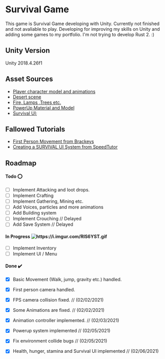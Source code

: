 # Survival Game
  This game is Survival Game developing with Unity. Currently not finished and not avaliable to play. Developing for improving my skills on Unity and adding some games to my portfolio. I'm not trying to develop Rust 2. :) 
 <br>
## Unity Version
Unity 2018.4.26f1
 <br>
## Asset Sources
- [Player character model and animations](https://www.mixamo.com/#/?page=1&type=Character)
- [Desert scene](https://runemarkstudio.itch.io/poly-desert)
- [Fire, Lamps ,Trees etc.](https://devassets.com/assets/rpg-tutorial-assets/) 
- [PowerUp Material and Model](https://devilsworkshop.itch.io/low-poly-3d-and-pixel-2d-rpg-game-assets)
- [Survival UI](https://assetstore.unity.com/packages/tools/gui/survival-ui-system-free-165299);
  <br>
## Fallowed Tutorials
- [First Person Movement from Brackeys](https://youtu.be/_QajrabyTJc)
- [Creating a SURVIVAL UI System from SpeedTutor](https://youtu.be/OcFIFOi3ZPk)
  <br>
## Roadmap
#### Todo :o:
- [ ] Implement Attacking and loot drops.
- [ ] Implement Crafting
- [ ] Implement Gathering, Mining etc.
- [ ] Add Voices, particles and more animations
- [ ] Add Building system
- [ ] Implement Crouching // Delayed
- [ ] Add Save System // Delayed

#### In Progress <img src="https://i.imgur.com/RlS6YST.gif" alt="https://i.imgur.com/RlS6YST.gif">
- [ ] Implement Inventory
- [ ] Implement UI / Menu

#### Done :heavy_check_mark:
- [x] Basic Movement (Walk, jump, gravity etc.) handled.
- [x] First person camera handled.
- [x] FPS camera collision fixed.     // (02/02/2021)
- [x] Some Animations are fixed.      // (02/02/2021)
- [x] Animation controller implemented.  // (02/03/2021)
- [x] Powerup system implemented     // (02/05/2021)
- [x] Fix environment collide bugs  // (02/05/2021)
- [x] Health, hunger, stamina and Survival UI implemented // (02/06/2021)





